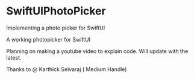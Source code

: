 # SwiftUIPhotoPicker
Implementing a photo picker for SwiftUI


A working photopicker for SwiftUI 

Planning on making a youtube video to explain code. Will update with the latest.

Thanks to @ Karthick Selvaraj ( Medium Handle)
